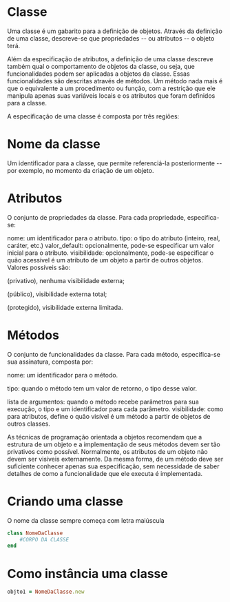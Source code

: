 # Classe

Uma classe é um gabarito para a definição de objetos. Através da definição de uma classe, descreve-se que propriedades -- ou atributos -- o objeto terá.

Além da especificação de atributos, a definição de uma classe descreve também qual o comportamento de objetos da classe, ou seja, que funcionalidades podem ser aplicadas a objetos da classe. Essas funcionalidades são descritas através de métodos. Um método nada mais é que o equivalente a um procedimento ou função, com a restrição que ele manipula apenas suas variáveis locais e os atributos que foram definidos para a classe.

A especificação de uma classe é composta por três regiões:

# Nome da classe
Um identificador para a classe, que permite referenciá-la posteriormente -- por exemplo, no momento da criação de um objeto.

# Atributos

O conjunto de propriedades da classe. Para cada propriedade, especifica-se:

nome: um identificador para o atributo.
tipo: o tipo do atributo (inteiro, real, caráter, etc.)
valor_default: opcionalmente, pode-se especificar um valor inicial para o atributo.
visibilidade: opcionalmente, pode-se especificar o quão acessível é um atributo de um objeto a partir de outros objetos. Valores possíveis são:

(privativo), nenhuma visibilidade externa;

(público), visibilidade externa total;
 
(protegido), visibilidade externa limitada.

# Métodos

O conjunto de funcionalidades da classe. Para cada método, especifica-se sua assinatura, composta por:

nome: um identificador para o método.

tipo: quando o método tem um valor de retorno, o tipo desse valor.

lista de argumentos: quando o método recebe parâmetros para sua execução, o tipo e um identificador para cada parâmetro.
visibilidade: como para atributos, define o quão visível é um método a partir de objetos de outros classes.

As técnicas de programação orientada a objetos recomendam que a estrutura de um objeto e a implementação de seus métodos devem ser tão privativos como possível. Normalmente, os atributos de um objeto não devem ser visíveis externamente. Da mesma forma, de um método deve ser suficiente conhecer apenas sua especificação, sem necessidade de saber detalhes de como a funcionalidade que ele executa é implementada.

# Criando uma classe

O nome da classe sempre começa com letra maiúscula 

```ruby
class NomeDaClasse
    #CORPO DA CLASSE
end 
```

# Como instância uma classe

```ruby
objto1 = NomeDaClasse.new
```